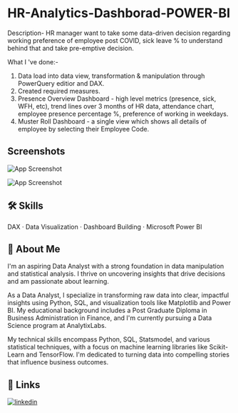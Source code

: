 
# HR-Analytics-Dashborad-POWER-BI

Description- HR manager want to take some data-driven decision regarding working preference of employee post COVID, sick leave % to understand behind that and take pre-emptive decision.

What I 've done:-
1. Data load into data view, transformation & manipulation through PowerQuery editior and DAX.
2. Created required measures.
3. Presence Overview Dashboard - high level metrics (presence, sick, WFH, etc), trend lines over 3 months of HR data, attendance chart, employee presence percentage %, preference of working in weekdays.
4. Muster Roll Dashboard - a single view which shows all details of employee by selecting their Employee Code.

## Screenshots

![App Screenshot](https://media.licdn.com/dms/image/D4D2DAQFGZKW1sF-hyw/profile-treasury-image-shrink_800_800/0/1693754614786?e=1694376000&v=beta&t=hyRp_CVRETJy88DTuZ9lv2p-r5oSK6PpVjWnu_Yo8vE)

![App Screenshot](https://media.licdn.com/dms/image/D4D2DAQG8iFky7aUACQ/profile-treasury-image-shrink_800_800/0/1693754641513?e=1694376000&v=beta&t=DYxSKyMIA_y2_VcV4KccJrpqJK2bBI1vQjyYqiQKMyM)

## 🛠 Skills
 DAX · Data Visualization · Dashboard Building · Microsoft Power BI
## 🚀 About Me
I'm an aspiring Data Analyst with a strong foundation in data manipulation and statistical analysis. I thrive on uncovering insights that drive decisions and am passionate about learning.

As a Data Analyst, I specialize in transforming raw data into clear, impactful insights using Python, SQL, and visualization tools like Matplotlib and Power BI. My educational background includes a Post Graduate Diploma in Business Administration in Finance, and I'm currently pursuing a Data Science program at AnalytixLabs.

My technical skills encompass Python, SQL, Statsmodel, and various statistical techniques, with a focus on machine learning libraries like Scikit-Learn and TensorFlow. I'm dedicated to turning data into compelling stories that influence business outcomes.


## 🔗 Links

[![linkedin](https://img.shields.io/badge/linkedin-0A66C2?style=for-the-badge&logo=linkedin&logoColor=white)](https://www.linkedin.com/in/sanamkandar/)

